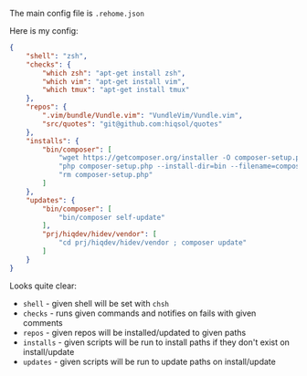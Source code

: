 The main config file is `.rehome.json`

Here is my config:

```json
{
    "shell": "zsh",
    "checks": {
        "which zsh": "apt-get install zsh",
        "which vim": "apt-get install vim",
        "which tmux": "apt-get install tmux"
    },
    "repos": {
        ".vim/bundle/Vundle.vim": "VundleVim/Vundle.vim",
        "src/quotes": "git@github.com:hiqsol/quotes"
    },
    "installs": {
        "bin/composer": [
            "wget https://getcomposer.org/installer -O composer-setup.php",
            "php composer-setup.php --install-dir=bin --filename=composer",
            "rm composer-setup.php"
        ]
    },
    "updates": {
        "bin/composer": [
            "bin/composer self-update"
        ],
        "prj/hiqdev/hidev/vendor": [
            "cd prj/hiqdev/hidev/vendor ; composer update"
        ]
    }
}
```

Looks quite clear:

- `shell` - given shell will be set with `chsh`
- `checks` - runs given commands and notifies on fails with given comments
- `repos` - given repos will be installed/updated to given paths
- `installs` - given scripts will be run to install paths if they don't exist on install/update
- `updates` - given scripts will be run to update paths on install/update

